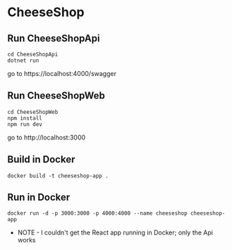 # CheeseShop

## Run CheeseShopApi

```
cd CheeseShopApi
dotnet run
```
go to https://localhost:4000/swagger


## Run CheeseShopWeb

```
cd CheeseShopWeb
npm install
npm run dev
```
go to http://localhost:3000

## Build in Docker
`docker build -t cheeseshop-app .`

## Run in Docker
`docker run -d -p 3000:3000 -p 4000:4000 --name cheeseshop cheeseshop-app`

- NOTE - I couldn't get the React app running in Docker; only the Api works